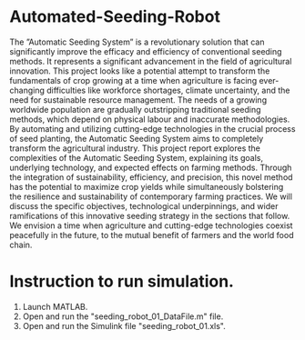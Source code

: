 # Automated-Seeding-Robot
The ”Automatic Seeding System” is a revolutionary solution that can significantly improve the efficacy and efficiency of conventional seeding methods. It represents a significant advancement in the field of agricultural innovation. This project looks like a potential attempt to transform the fundamentals of crop growing at a time when agriculture is facing ever-changing difficulties like workforce shortages, climate uncertainty, and the need for sustainable resource management.
The needs of a growing worldwide population are gradually outstripping traditional seeding methods, which depend on physical labour and inaccurate methodologies. By automating and utilizing cutting-edge technologies in the crucial process of seed planting, the Automatic Seeding System aims to completely transform the agricultural industry.
This project report explores the complexities of the Automatic Seeding System, explaining its goals, underlying technology, and expected effects on farming methods. Through the integration of sustainability, efficiency, and precision, this novel method has the potential to maximize crop yields while simultaneously bolstering the resilience and sustainability of contemporary farming practices. We will discuss the specific objectives, technological underpinnings, and wider ramifications of this innovative seeding strategy in the sections that follow. We envision a time when agriculture and cutting-edge technologies coexist peacefully in the future, to the mutual benefit of farmers and the world food chain.

# Instruction to run simulation.

1. Launch MATLAB.
2. Open and run the "seeding_robot_01_DataFile.m" file.
3. Open and run the Simulink file "seeding_robot_01.xls".

